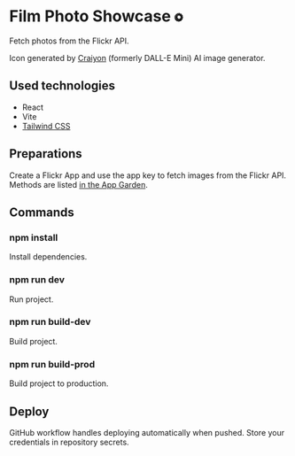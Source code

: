 # **Film Photo Showcase** ![AI generated shutter icon](/public/favicon-16x16.png)

Fetch photos from the Flickr API.

Icon generated by [Craiyon](https://www.craiyon.com/) (formerly DALL-E Mini) AI image generator.

## **Used technologies**

- React
- Vite
- [Tailwind CSS](https://tailwindcss.com/)

## **Preparations**

Create a Flickr App and use the app key to fetch images from the Flickr API. Methods are listed [in the App Garden](https://www.flickr.com/services/api/).

## **Commands**

### **npm install**

Install dependencies.

### **npm run dev**

Run project.

### **npm run build-dev**

Build project.

### **npm run build-prod**

Build project to production.

## **Deploy**

GitHub workflow handles deploying automatically when pushed. Store your credentials in repository secrets.